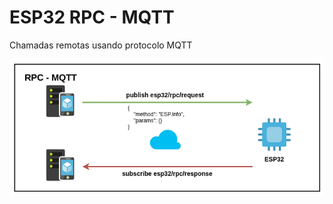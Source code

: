 # ESP32 RPC - MQTT

Chamadas remotas usando protocolo MQTT

![img](https://raw.githubusercontent.com/douglaszuqueto/esp32-rpc-mqtt/master/.github/esp32-rpc-mqtt-v1.png)